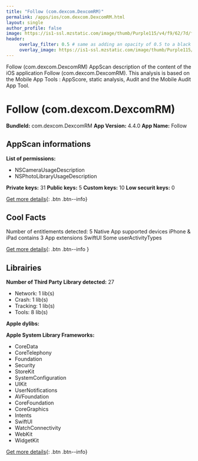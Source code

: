```yaml
---
title: "Follow (com.dexcom.DexcomRM)"
permalink: /apps/ios/com.dexcom.DexcomRM.html
layout: single
author_profile: false
image: https://is1-ssl.mzstatic.com/image/thumb/Purple115/v4/f9/62/7d/f9627d44-8608-b42f-ee02-958f976c1e61/DexcomRMIcon-0-1x_U007emarketing-0-7-0-85-220.png/512x512bb.jpg
header: 
     overlay_filter: 0.5 # same as adding an opacity of 0.5 to a black background
     overlay_image: https://is1-ssl.mzstatic.com/image/thumb/Purple115/v4/f9/62/7d/f9627d44-8608-b42f-ee02-958f976c1e61/DexcomRMIcon-0-1x_U007emarketing-0-7-0-85-220.png/512x512bb.jpg
---
```

Follow (com.dexcom.DexcomRM) AppScan description of the content of the iOS application Follow (com.dexcom.DexcomRM). This analysis is based on the Mobile App Tools : AppScore, static analysis, Audit and the Mobile Audit App Tool.

# Follow (com.dexcom.DexcomRM)

**BundleId:** com.dexcom.DexcomRM
**App Version:** 4.4.0
**App Name:** Follow


## AppScan informations 

**List of permissions:** 
- NSCameraUsageDescription
- NSPhotoLibraryUsageDescription
  
  
**Private keys:** 31
**Public keys:** 5
**Custom keys:** 10
**Low securit keys:** 0
  
[Get more details](/pricing.html){: .btn .btn--info}

## Cool Facts

Number of entitlements detected: 5
Native App
supported devices iPhone & iPad
contains 3 App extensions
SwiftUI
Some userActivityTypes
  
[Get more details](/pricing.html){: .btn .btn--info }

## Librairies 
**Number of Third Party Library detected:** 27
- Network: 1 lib(s)
- Crash: 1 lib(s)
- Tracking: 1 lib(s)
- Tools: 8 lib(s)


**Apple dylibs:**


**Apple System Library Frameworks:**
- CoreData
- CoreTelephony
- Foundation
- Security
- StoreKit
- SystemConfiguration
- UIKit
- UserNotifications
- AVFoundation
- CoreFoundation
- CoreGraphics
- Intents
- SwiftUI
- WatchConnectivity
- WebKit
- WidgetKit


  
[Get more details](/pricing.html){: .btn .btn--info}

